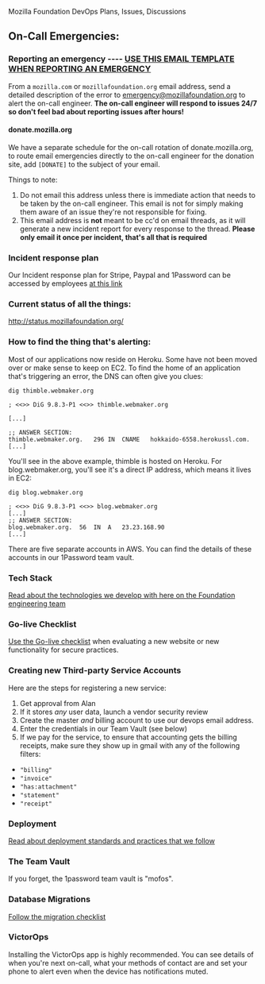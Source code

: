
Mozilla Foundation DevOps Plans, Issues, Discussions

## On-Call Emergencies:

### Reporting an emergency ---- [USE THIS EMAIL TEMPLATE WHEN REPORTING AN EMERGENCY](docs/emergency-template.md)

From a `mozilla.com` or `mozillafoundation.org` email address, send a detailed description of the error to [emergency@mozillafoundation.org](mailto:emergency@mozillafoundation.org) to alert the on-call engineer. **The on-call engineer will respond to issues 24/7 so don't feel bad about reporting issues after hours!**

#### donate.mozilla.org

We have a separate schedule for the on-call rotation of donate.mozilla.org, to route email emergencies directly to the on-call engineer for the donation site, add `[DONATE]` to the subject of your email.

Things to note:

1. Do not email this address unless there is immediate action that needs to be taken by the on-call engineer. This email is not for simply making them aware of an issue they're not responsible for fixing.
2. This email address is **not** meant to be cc'd on email threads, as it will generate a new incident report for every response to the thread. **Please only email it once per incident, that's all that is required**

### Incident response plan

Our Incident response plan for Stripe, Paypal and 1Password can be accessed by employees [at this link](https://docs.google.com/a/mozilla.com/document/d/1AVSqG1WfQNTyvyOQAXwrHjT6JQwRjk0AFnJzUbS7Hxg/edit?usp=sharing)

### Current status of all the things:

http://status.mozillafoundation.org/

### How to find the thing that's alerting:

Most of our applications now reside on Heroku. Some have not been moved over or make sense to keep on EC2. To find the home of an application that's triggering an error, the DNS can often give you clues:

```
dig thimble.webmaker.org

; <<>> DiG 9.8.3-P1 <<>> thimble.webmaker.org

[...]

;; ANSWER SECTION:
thimble.webmaker.org.	296	IN	CNAME	hokkaido-6558.herokussl.com.
[...]
```

You'll see in the above example, thimble is hosted on Heroku. For blog.webmaker.org, you'll see it's a direct IP address, which means it lives in EC2:

```
dig blog.webmaker.org

; <<>> DiG 9.8.3-P1 <<>> blog.webmaker.org
[...]
;; ANSWER SECTION:
blog.webmaker.org.	56	IN	A	23.23.168.90
[...]
```

There are five separate accounts in AWS. You can find the details of these accounts in our 1Password team vault.

### Tech Stack

[Read about the technologies we develop with here on the Foundation engineering team](docs/technology.md)

### Go-live Checklist

[Use the Go-live checklist](docs/go-live.md) when evaluating a new website or new functionality for secure practices.

### Creating new Third-party Service Accounts

Here are the steps for registering a new service:

1. Get approval from Alan
2. If it stores *any* user data, launch a vendor security review
3. Create the master *and* billing account to use our devops email address.
4. Enter the credentials in our Team Vault (see below)
5. If we pay for the service, to ensure that accounting gets the billing receipts, make sure they show up in gmail with any of the following filters:
  * `"billing"`
  * `"invoice"`
  * `"has:attachment"`
  * `"statement"`
  * `"receipt"`

### Deployment

[Read about deployment standards and practices that we follow](docs/deployment-standards.md)

### The Team Vault

If you forget, the 1password team vault is "mofos".

### Database Migrations

[Follow the migration checklist](docs/migrations.md)

### VictorOps

Installing the VictorOps app is highly recommended. You can see details of when you're next on-call, what your methods of contact are and set your phone to alert even when the device has notifications muted.
